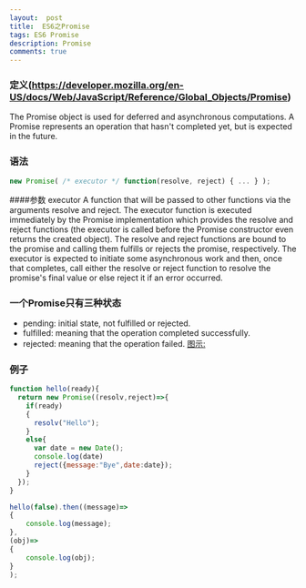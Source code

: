 ```yaml
---
layout:  post
title:  ES6之Promise
tags: ES6 Promise
description: Promise
comments: true
---
```


### 定义(https://developer.mozilla.org/en-US/docs/Web/JavaScript/Reference/Global_Objects/Promise)
The Promise object is used for deferred and asynchronous computations. A Promise represents an operation that hasn't completed yet, but is expected in the future.
### 语法
```javascript
new Promise( /* executor */ function(resolve, reject) { ... } );
```
####参数
executor
A function that will be passed to other functions via the arguments resolve and reject. The executor function is executed immediately by the Promise implementation which provides the resolve and reject functions (the executor is called before the Promise constructor even returns the created object). The resolve and reject functions are bound to the promise and calling them fulfills or rejects the promise, respectively. The executor is expected to initiate some asynchronous work and then, once that completes, call either the resolve or reject function to resolve the promise's final value or else reject it if an error occurred.

### 一个Promise只有三种状态 
* pending: initial state, not fulfilled or rejected.
* fulfilled: meaning that the operation completed successfully.
* rejected: meaning that the operation failed.
[图示:](https://mdn.mozillademos.org/files/8633/promises.png)

### 例子
``` javascript
function hello(ready){
  return new Promise((resolv,reject)=>{
    if(ready)
    {
      resolv("Hello");
    }
    else{
      var date = new Date();
      console.log(date)
      reject({message:"Bye",date:date});
    }
  });
}

hello(false).then((message)=>
{
    console.log(message);
},
(obj)=>
{
    console.log(obj);
}
);

```